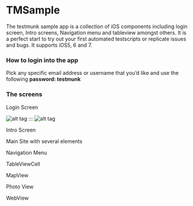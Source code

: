 TMSample
========

The testmunk sample app is a collection of iOS components including login screen, Intro screens, Navigation menu and tableview amongst others. It is a perfect start to try out your first automated testscripts or replicate issues and bugs. It supports iOS5, 6 and 7.


### How to login into the app


Pick any specific email address or username that you’d like and use the following **password: testmunk**



### The screens


Login Screen

![alt tag](https://raw.github.com/testmunk/TMSample/master/screenshots/login_01.png)  ::: ![alt tag](https://raw.github.com/testmunk/TMSample/master/screenshots/login_02.png)

Intro Screen


Main Site with several elements


Navigation Menu


TableViewCell


MapView


Photo View


WebView
